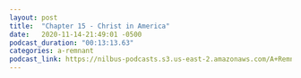 ```yaml
---
layout: post
title:  "Chapter 15 - Christ in America"
date:   2020-11-14-21:49:01 -0500
podcast_duration: "00:13:13.63"
categories: a-remnant
podcast_link: https://nilbus-podcasts.s3.us-east-2.amazonaws.com/A+Remnant+Shall+Return/15+-+Chapter+15+-+Christ+in+America.mp3
---
```

